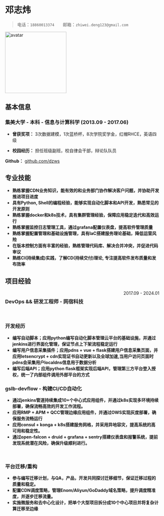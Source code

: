 # 邓志炜

> 电话：`18860013374`&emsp;&emsp;邮箱：`zhiwei.deng123@gmail.com`

<img src="https://avatars.githubusercontent.com/u/583231?v=4" alt="avatar" width="200" height="200">

## 基本信息

### 集美大学 - 本科 - 信息与计算科学 (2013.09 - 2017.06)

- **曾获奖项：** 3次数据建模，1次蓝桥杯，8次学院奖学金，红帽RHCE，英语四级

- **校园经历：** 担任班级副班，校自律会干部，辩论队队员

**Github：** [github.com/dzws](https://github.com/dzws)&ensp;

## 专业技能
- **熟练掌握CDN业务知识，能有效的和业务部门协作解决客户问题，并协助开发推进项目进度**
- **具有Python, Shell的编程经验，能够实现自动化脚本和API开发，熟悉常见的开发原则**
- **熟练掌握docker和k8s技术，具有集群管理经验，保障应用稳定迭代和高效运行**
- **熟练掌握监控日志管理工具，通过grafana配置仪表盘，提高软件管理质量**
- **熟练掌握配置管理和基础设施管理，具有IaC搭建服务理论基础，降低运营风险**
- **在版本控制方面有丰富的经验，熟练管理代码库、解决合并冲突，并促进代码审议**
- **熟练CI(持续集成)实践，了解CD(持续交付)理论, 专注提高软件发布质量和发布效率**

## 项目经验

<div style="display: flex; justify-content: space-between;">
    <h3>DevOps && 研发工程师 - 网宿科技</h3> <span style="text-align: right">2017.09 - 2024.01</span>
</div>
&nbsp;

### 开发经历
- **编写自动脚本；应用python编写自动化脚本管理云平台的基础设施，并通过jenkins进行界面化管理，保证节点上下架流程稳定运行**
- **编写用户信息采集插件；应用pdns + vue + flask搭建用户信息采集页面，并应用letsencrypt + cdn实现证书自动更新以及全球加速,当用户访问页面时pdns会采集用户localdns信息用于数据分析**
- **编写后端API；应用python flask框架实现后端API，管理第三方平台登入授权，统一了内部组件调用外部平台的方式**

### gslb-devflow - 构建CI/CD自动化
- **通过jenkins管道持续集成10+个中心式应用组件，并通过k8s实现多环境持续部署，确保流畅高效的开发工作流程。**
- **应用RMP + APM + QCC管理边缘应用组件，并通过OWS实现灰度部署，确保服务流畅运行**
- **应用consul + konga + k8s搭建服务网格，并采用异地容灾，提高系统的高可用和稳定性。**
- **通过open-falcon + druid + grafana + sentry搭建仪表盘和报警系统，提前发现系统潜在风险，确保升级顺利进行。**

&nbsp;
### 平台迁移/重构
- **参与编写迁移计划，与QA，产品，开发共同探讨迁移细节，保证迁移过程的质量和稳定。**
- **配置CDN调度策略，管理Enom/Aliyun/GoDaddy域名策略，提升调度精准度，并逐步迁移流量。**
- **实施微服务和去中心化设计，把单个大型项目拆分成10个中心项目并将复杂计算迁移至边缘**

&nbsp;

